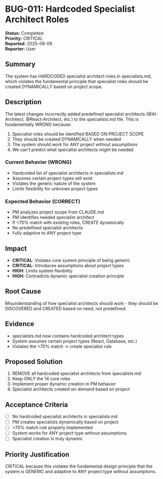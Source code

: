 # BUG-011: Hardcoded Specialist Architect Roles

**Status:** Completed  
**Priority:** CRITICAL  
**Reported:** 2025-08-09  
**Reporter:** User  

## Summary
The system has HARDCODED specialist architect roles in specialists.md, which violates the fundamental principle that specialist roles should be created DYNAMICALLY based on project scope.

## Description
The latest changes incorrectly added predefined specialist architects (@AI-Architect, @React-Architect, etc.) to the specialists.md file. This is fundamentally WRONG because:
1. Specialist roles should be identified BASED ON PROJECT SCOPE
2. They should be created DYNAMICALLY when needed
3. The system should work for ANY project without assumptions
4. We can't predict what specialist architects might be needed

### Current Behavior (WRONG)
- Hardcoded list of specialist architects in specialists.md
- Assumes certain project types will exist
- Violates the generic nature of the system
- Limits flexibility for unknown project types

### Expected Behavior (CORRECT)
- PM analyzes project scope from CLAUDE.md
- PM identifies needed specialist architect
- If <70% match with existing roles, CREATE dynamically
- No predefined specialist architects
- Fully adaptive to ANY project type

## Impact
- **CRITICAL**: Violates core system principle of being generic
- **CRITICAL**: Introduces assumptions about project types
- **HIGH**: Limits system flexibility
- **HIGH**: Contradicts dynamic specialist creation principle

## Root Cause
Misunderstanding of how specialist architects should work - they should be DISCOVERED and CREATED based on need, not predefined.

## Evidence
- specialists.md now contains hardcoded architect types
- System assumes certain project types (React, Database, etc.)
- Violates the <70% match → create specialist rule

## Proposed Solution
1. REMOVE all hardcoded specialist architects from specialists.md
2. Keep ONLY the 14 core roles
3. Implement proper dynamic creation in PM behavior
4. Specialist architects created on-demand based on project

## Acceptance Criteria
- [ ] No hardcoded specialist architects in specialists.md
- [ ] PM creates specialists dynamically based on project
- [ ] <70% match rule properly implemented
- [ ] System works for ANY project type without assumptions
- [ ] Specialist creation is truly dynamic

## Priority Justification
CRITICAL because this violates the fundamental design principle that the system is GENERIC and adaptive to ANY project type without assumptions.
